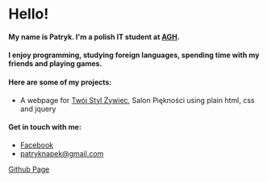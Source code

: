 # Hello!

#### My name is Patryk. I'm a polish IT student at [AGH](https://www.agh.edu.pl).
#### I enjoy programming, studying foreign languages, spending time with my friends and playing games.

#### Here are some of my projects:
* A webpage for [Twój Styl Żywiec](https://twojstylzywiec.pl), Salon Piękności using plain html, css and jquery


#### Get in touch with me:
* [Facebook](https://www.facebook.com/patryk.knapek.1)
* <patryknapek@gmail.com>

[Github Page](https://razogarz.github.io)

